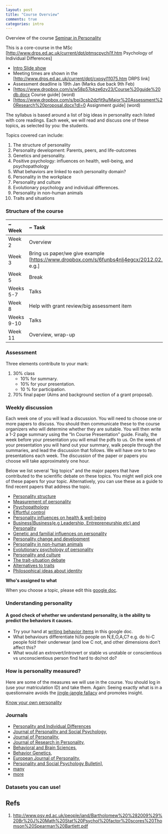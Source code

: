 ```yaml
---
layout: post
title: "Course Overview"
comments: true
categories: intro
---
```


<a name="top"></a>

Overview of the course [Seminar in Personality](http://www.drps.ed.ac.uk/current/dpt/cxpsyl11075.htm)

This is a core-course in the MSc [http://www.drps.ed.ac.uk/current/dpt/ptmscpychi1f.htm Psychology of Individual Differences]

* [Intro Slide show](https://www.dropbox.com/s/09y9jf8naikr2h8/class%202014-15%20intro%20to%20MSc%20PID.pptx?dl=0)
* Meeting times are shown in the [http://www.drps.ed.ac.uk/current/dpt/cxpsyl11075.htm DRPS link]
* Assessment deadline is 19th Jan (Marks due back 9th Feb)
* [https://www.dropbox.com/s/w58p57pkze6zv23/Course%20guide%20db.docx Course guide] (word)
* [https://www.dropbox.com/s/bpi3csb2dzfjt9u/Major%20Assessment%20Research%20proposal.docx?dl=0 Assignment guide] (word)

The syllabus is based around a list of big ideas in personality each listed with core readings. Each week, we will read and discuss one of these topics, as selected by you: the students.

Topics covered can include:

1. The structure of personality
2. Personality development: Parents, peers, and life-outcomes
3. Genetics and personality.
4. Positive psychology: influences on health, well-being, and psychopathology
5. What behaviors are linked to each personality domain?
6. Personality in the workplace
7. Personality and culture
8. Evolutionary psychology and individual differences.
9. Personality in non-human animals
10. Traits and situations


### Structure of the course

| ~ Week     | ~ Task                                                                                                                                    |
|:-----------|:------------------------------------------------------------------------------------------------------------------------------------------|
| Week 2     | Overview                                                                                                                                  |
| Week 3     | Bring us paper/we give example [https://www.dropbox.com/s/6funbs4nlj4egcx/2012.02.03%20Does%20school%20make%20you%20smarter%3F.pptx e.g.] |
| Week 5     | Break                                                                                                                                     |
| Weeks 5-7  | Talks                                                                                                                                     |
| Week 8     | Help with grant review/big assessment item                                                                                                |
| Weeks 9-10 | Talks                                                                                                                                     |
| Week 11    | Overview, wrap-up                                                                                                                         |


### Assessment

Three elements contribute to your mark:

1. 30% class
	* 10% for summary.
	* 10% for your presentation.
	* 10 % for participation.
2. 70% final paper (Aims and background section of a grant proposal).

### Weekly discussion
Each week one of you will lead a discussion. You will need to choose one or more papers to discuss. You should then communicate these to the course organizers who will determine whether they are suitable. You will then write a 1-2 page summary using the “In Course Presentation” guide. Finally, the week before your presentation you will email the pdfs to us. On the week of your presentation you will hand out your summary, walk people through the summaries, and lead the discussion that follows. 
We will have one to two presentations each week. The discussion of the paper or papers you choose will take approximately one hour. 

Below we list several “big topics” and the major papers that have contributed to the scientific debate on these topics. You might well pick one of these papers for your topic. Alternatively, you can use these as a guide to find recent papers that address the topic.
 
* [Personality structure]()
* [Measurement of personality]()
* [Psychopathology]()
* [Effortful control]()
* [Personality influences on health & well-being]()
* [Business|Business(e.g Leadership, Entrepreneurship etc) and Personality]()
* [Genetic and familial influences on personality]()
* [Personality change and development]()
* [Personality in non-human animals]()
* [Evolutionary psychology of personality]()
* [Personality and culture]()
* [The trait-situation debate]()
* [Alternatives to traits]()
* [Philosophical ideas about identity]()

**Who's assigned to what**

When you choose a topic, please edit this [google doc](https://docs.google.com/document/d/1-fig7hfRKLebcHXXgjzmayVlHjdZ4h5P-S5x-jXVTeI/edit#).

### Understanding personality
#### A good check of whether we understand personality, is the ability to predict the behaviors it causes.

 * Try your hand at [writing behavior items](https://docs.google.com/document/d/1_IFq-FSlid059wMpi-tlhANdh7qexXpqRt0U7lQ3vKg/edit) in this google doc.
 * What behaviours differentiate hi/lo people on N,E,O,A,C? e.g. do hi-C people fold their underwear (and low C not, and other dimensions don't affect this?
 * What would an extrovert/introvert or stable vs unstable or conscientious vs unconscientious person find hard to do/not do?

### How is personality measured?

Here are some of the measures we will use in the course. You should log in (use your matriculation ID) and take them. Again: Seeing exactly what is in a questionnaire avoids the [jingle-jangle fallacy](https://en.wikipedia.org/wiki/Jingle-jangle_fallacies) and promotes insight.

[Know your own personality](http://subjectpool.com/quest/list/y4.php)

### Journals

* [Personality and Individual Differences](https://en.wikipedia.org/wiki/Personality_and_Individual_Differences)
* [Journal of Personality and Social Psychology](https://en.wikipedia.org/wiki/Journal_of_Personality_and_Social_Psychology), 
* [Journal of Personality](https://en.wikipedia.org/wiki/Journal_of_Personality), 
* [Journal of Research in Personality](https://en.wikipedia.org/wiki/Journal_of_Research_in_Personality), 
* [Behavioral and Brain Sciences](https://en.wikipedia.org/wiki/Behavioral_and_Brain_Sciences), 
* [Behavior Genetics](https://en.wikipedia.org/wiki/Behavior_Genetics), 
* [European Journal of Personality](https://en.wikipedia.org/wiki/European_Journal_of_Personality), 
* [Personality and Social Psychology Bulletin](https://en.wikipedia.org/wiki/Personality_and_Social_Psychology_Bulletin)],
* [many](https://en.wikipedia.org/wiki/Category:Differential_psychology_journals)
* [more](https://en.wikipedia.org/wiki/Category:Personality_journals)

### Datasets you can use!

## Refs
1. http://www.psy.ed.ac.uk/people/iand/Bartholomew%20%282009%29%20Br%20J%20Math%20Stat%20Psychol%20factor%20scores%20Thomson%20Spearman%20Bartlett.pdf